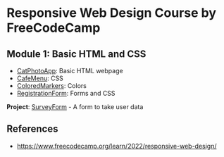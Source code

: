 # Responsive Web Design Course by FreeCodeCamp

## Module 1: Basic HTML and CSS

- [CatPhotoApp](./CatPhotoApp/): Basic HTML webpage
- [CafeMenu](./CafeMenu/): CSS
- [ColoredMarkers](./ColoredMarkers/): Colors
- [RegistrationForm](./RegistrationForm/): Forms and CSS

**Project**: [SurveyForm](./Projects/SurveyForm/) - A form to take user data

## References

- https://www.freecodecamp.org/learn/2022/responsive-web-design/
